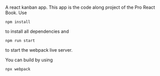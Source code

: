 A react kanban app. This app is the code along project of the Pro React Book.
Use
```
npm install
```
to install all dependencies and
```
npm run start
```
to start the webpack live server.

You can build by using
```
npx webpack
```
